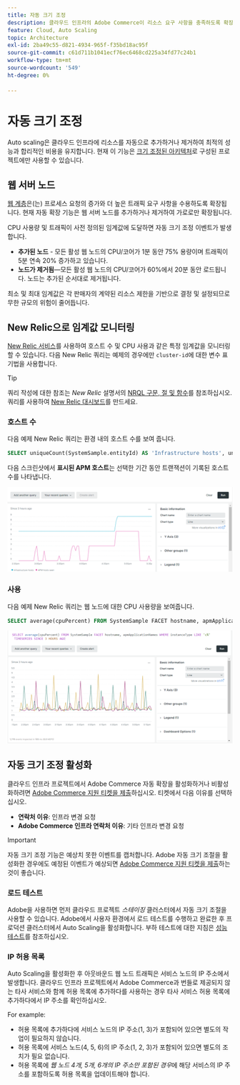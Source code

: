 ```yaml
---
title: 자동 크기 조정
description: 클라우드 인프라의 Adobe Commerce이 리소스 요구 사항을 충족하도록 확장하는 방법을 알아봅니다.
feature: Cloud, Auto Scaling
topic: Architecture
exl-id: 2ba49c55-d821-4934-965f-f35bd18ac95f
source-git-commit: c61d711b1041ecf76ec6468cd225a34fd77c24b1
workflow-type: tm+mt
source-wordcount: '549'
ht-degree: 0%

---
```


# 자동 크기 조정

Auto scaling은 클라우드 인프라에 리소스를 자동으로 추가하거나 제거하여 최적의 성능과 합리적인 비용을 유지합니다. 현재 이 기능은 [크기 조정된 아키텍처](scaled-architecture.md)로 구성된 프로젝트에만 사용할 수 있습니다.

## 웹 서버 노드

[웹 계층](scaled-architecture.md#web-tier)은(는) 프로세스 요청의 증가와 더 높은 트래픽 요구 사항을 수용하도록 확장됩니다. 현재 자동 확장 기능은 웹 서버 노드를 추가하거나 제거하여 가로로만 확장됩니다.

CPU 사용량 및 트래픽이 사전 정의된 임계값에 도달하면 자동 크기 조정 이벤트가 발생합니다.

- **추가된 노드** - 모든 활성 웹 노드의 CPU/코어가 1분 동안 75% 용량이며 트래픽이 5분 연속 20% 증가하고 있습니다.
- **노드가 제거됨**—모든 활성 웹 노드의 CPU/코어가 60%에서 20분 동안 로드됩니다. 노드는 추가된 순서대로 제거됩니다.

최소 및 최대 임계값은 각 판매자의 계약된 리소스 제한을 기반으로 결정 및 설정되므로 무한 규모의 위험이 줄어듭니다.

## New Relic으로 임계값 모니터링

[New Relic 서비스](../monitor/new-relic-service.md)를 사용하여 호스트 수 및 CPU 사용과 같은 특정 임계값을 모니터링할 수 있습니다. 다음 New Relic 쿼리는 예제의 경우에만 `cluster-id`에 대한 변수 표기법을 사용합니다.

>[!TIP]
>
>쿼리 작성에 대한 참조는 _New Relic_ 설명서의 [NRQL 구문, 절 및 함수](https://docs.newrelic.com/docs/query-your-data/nrql-new-relic-query-language/get-started/nrql-syntax-clauses-functions/)를 참조하십시오.
>쿼리를 사용하여 [New Relic 대시보드](https://docs.newrelic.com/docs/query-your-data/explore-query-data/dashboards/introduction-dashboards/)를 만드세요.

### 호스트 수

다음 예제 New Relic 쿼리는 환경 내의 호스트 수를 보여 줍니다.

```sql
SELECT uniqueCount(SystemSample.entityId) AS 'Infrastructure hosts', uniqueCount(Transaction.host) AS 'APM hosts seen' FROM SystemSample, Transaction where (Transaction.appName = 'cluster-id_stg' AND Transaction.transactionType = 'Web') OR SystemSample.apmApplicationNames LIKE '%|cluster-id_stg|%' TIMESERIES SINCE 3 HOURS AGO
```

다음 스크린샷에서 **표시된 APM 호스트**&#x200B;는 선택한 기간 동안 트랜잭션이 기록된 호스트 수를 나타냅니다.

![New Relic 호스트 수](../../assets/new-relic/host-count.png)

### 사용

다음 예제 New Relic 쿼리는 웹 노드에 대한 CPU 사용량을 보여줍니다.

```sql
SELECT average(cpuPercent) FROM SystemSample FACET hostname, apmApplicationNames WHERE instanceType LIKE 'c%' TIMESERIES SINCE 3 HOURS AGO
```

![New Relic 웹 노드 CPU 사용량](../../assets/new-relic/web-node-cpu-usage.png)

## 자동 크기 조정 활성화

클라우드 인프라 프로젝트에서 Adobe Commerce 자동 확장을 활성화하거나 비활성화하려면 [Adobe Commerce 지원 티켓을 제출](https://experienceleague.adobe.com/docs/commerce-knowledge-base/kb/help-center-guide/magento-help-center-user-guide.html#submit-ticket)하십시오. 티켓에서 다음 이유를 선택하십시오.

- **연락처 이유**: 인프라 변경 요청
- **Adobe Commerce 인프라 연락처 이유**: 기타 인프라 변경 요청

>[!IMPORTANT]
>
>자동 크기 조정 기능은 예상치 못한 이벤트를 캡처합니다. Adobe 자동 크기 조절을 활성화한 경우에도 예정된 이벤트가 예상되면 [Adobe Commerce 지원 티켓을 제출](https://experienceleague.adobe.com/docs/commerce-knowledge-base/kb/help-center-guide/magento-help-center-user-guide.html#submit-ticket)하는 것이 좋습니다.

### 로드 테스트

Adobe을 사용하면 먼저 클라우드 프로젝트 _스테이징_ 클러스터에서 자동 크기 조절을 사용할 수 있습니다. Adobe에서 사용자 환경에서 로드 테스트를 수행하고 완료한 후 프로덕션 클러스터에서 Auto Scaling을 활성화합니다. 부하 테스트에 대한 지침은 [성능 테스트](../launch/checklist.md#performance-testing)를 참조하십시오.

### IP 허용 목록

Auto Scaling을 활성화한 후 아웃바운드 웹 노드 트래픽은 서비스 노드의 IP 주소에서 발생합니다. 클라우드 인프라 프로젝트에서 Adobe Commerce과 번들로 제공되지 않는 타사 서비스와 함께 허용 목록에 추가하다를 사용하는 경우 타사 서비스 허용 목록에 추가하다에서 IP 주소를 확인하십시오.

For example:

- 허용 목록에 추가하다에 서비스 노드의 IP 주소(1, 3)가 포함되어 있으면 별도의 작업이 필요하지 않습니다.
- 허용 목록에 서비스 노드(4, 5, 6)의 IP 주소(1, 2, 3)가 포함되어 있으면 별도의 조치가 필요 없습니다.
- 허용 목록에 _웹 노드 4개, 5개, 6개의 IP 주소만 포함된 경우_&#x200B;에 해당 서비스의 IP 주소를 포함하도록 허용 목록을 업데이트해야 합니다.
